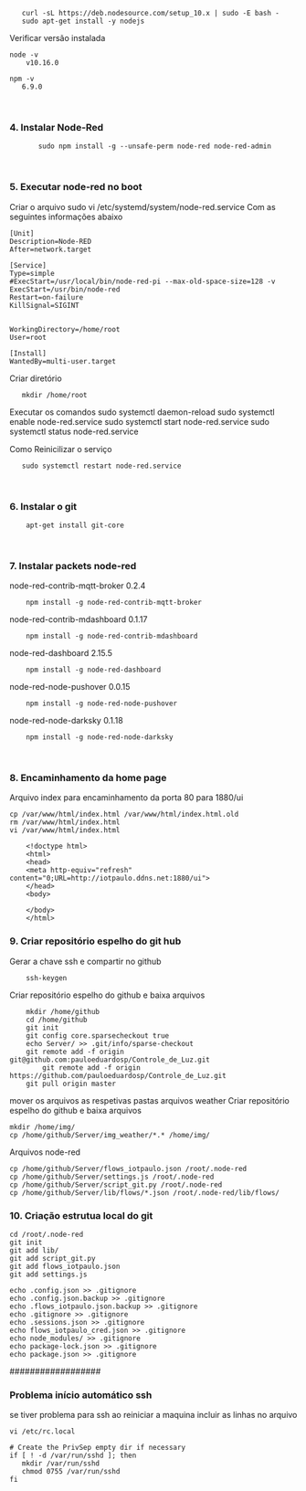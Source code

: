 

```
   curl -sL https://deb.nodesource.com/setup_10.x | sudo -E bash -
   sudo apt-get install -y nodejs
```

 Verificar versão instalada

    node -v
        v10.16.0
 ```
 npm -v 
	6.9.0
```
<br>

 ### 4. Instalar Node-Red
```
	   sudo npm install -g --unsafe-perm node-red node-red-admin
```
<br>

 ### 5. Executar node-red no boot
 
Criar o arquivo
	   sudo vi /etc/systemd/system/node-red.service
Com as seguintes informações abaixo
 ```
[Unit]
Description=Node-RED
After=network.target

[Service]
Type=simple
#ExecStart=/usr/local/bin/node-red-pi --max-old-space-size=128 -v
ExecStart=/usr/bin/node-red 
Restart=on-failure
KillSignal=SIGINT


WorkingDirectory=/home/root
User=root

[Install]
WantedBy=multi-user.target 
```

Criar diretório
```
   mkdir /home/root
```
Executar os comandos
   sudo systemctl daemon-reload
   sudo systemctl enable node-red.service
   sudo systemctl start node-red.service
   sudo systemctl status node-red.service


Como Reinicilizar o serviço
```
   sudo systemctl restart node-red.service
```
<br>

 ### 6. Instalar o git
```
	apt-get install git-core
```
<br>

 ### 7. Instalar packets node-red

node-red-contrib-mqtt-broker 0.2.4
```
	npm install -g node-red-contrib-mqtt-broker
```
node-red-contrib-mdashboard 0.1.17
```
	npm install -g node-red-contrib-mdashboard
```

node-red-dashboard 2.15.5
```	
	npm install -g node-red-dashboard
```

node-red-node-pushover 0.0.15
```
	npm install -g node-red-node-pushover
```
node-red-node-darksky 0.1.18
```
	npm install -g node-red-node-darksky
```

<br>

 ### 8. Encaminhamento da home page
Arquivo index para encaminhamento da porta 80 para 1880/ui
```
cp /var/www/html/index.html /var/www/html/index.html.old
rm /var/www/html/index.html
vi /var/www/html/index.html
```
```	
	<!doctype html>
	<html>
	<head>
	<meta http-equiv="refresh" content="0;URL=http://iotpaulo.ddns.net:1880/ui">
	</head>
	<body>

	</body>
	</html>

```


 ### 9. Criar repositório espelho do git hub

Gerar a chave ssh e compartir no github
```
	ssh-keygen 
```
Criar repositório espelho do github e baixa arquivos

```
	mkdir /home/github
	cd /home/github	
	git init
	git config core.sparsecheckout true
	echo Server/ >> .git/info/sparse-checkout
	git remote add -f origin git@github.com:pauloeduardosp/Controle_de_Luz.git
        git remote add -f origin https://github.com/pauloeduardosp/Controle_de_Luz.git
	git pull origin master
```

mover os arquivos as respetivas pastas
arquivos weather
Criar repositório espelho do github e baixa arquivos
```
mkdir /home/img/
cp /home/github/Server/img_weather/*.* /home/img/
```
Arquivos node-red
```
cp /home/github/Server/flows_iotpaulo.json /root/.node-red
cp /home/github/Server/settings.js /root/.node-red
cp /home/github/Server/script_git.py /root/.node-red
cp /home/github/Server/lib/flows/*.json /root/.node-red/lib/flows/
```

 ### 10. Criação estrutua local do git

```
cd /root/.node-red
git init
git add lib/
git add script_git.py 
git add flows_iotpaulo.json
git add settings.js

echo .config.json >> .gitignore
echo .config.json.backup >> .gitignore
echo .flows_iotpaulo.json.backup >> .gitignore
echo .gitignore >> .gitignore
echo .sessions.json >> .gitignore
echo flows_iotpaulo_cred.json >> .gitignore
echo node_modules/ >> .gitignore
echo package-lock.json >> .gitignore
echo package.json >> .gitignore
```

##################

### Problema início automático ssh
se tiver problema para ssh ao reiniciar a maquina
incluir as linhas no arquivo
```
vi /etc/rc.local
```
```
# Create the PrivSep empty dir if necessary
if [ ! -d /var/run/sshd ]; then
   mkdir /var/run/sshd
   chmod 0755 /var/run/sshd
fi
```
